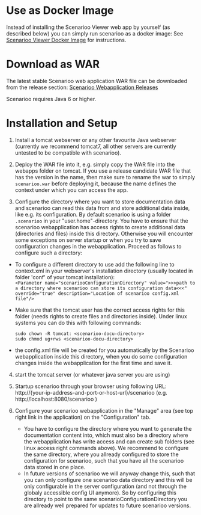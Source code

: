 # Use as Docker Image

Instead of installing the Scenarioo Viewer web app by yourself (as described below) you can simply run scenarioo as a docker image: See [Scenarioo Viewer Docker Image](Scenarioo-Viewer-Docker-Image) for instructions.

# Download as WAR

The latest stable Scenarioo web application WAR file can be downloaded from the release section:
[Scenarioo Webapplication Releases](https://github.com/scenarioo/scenarioo/releases)

Scenarioo requires Java 6 or higher.

# Installation and Setup

1. Install a tomcat webserver or any other favourite Java webserver (currently we recommend tomcat7, all other servers are currently untested to be compatible with scenarioo).

2. Deploy the WAR file into it, e.g. simply copy the WAR file into the webapps folder on tomcat. If you use a release candidate WAR file that has the version in the name, then make sure to rename the war to simply `scenarioo.war` before deploying it, because the name defines the context under which you can access the app.

3. Configure the directory where you want to store documentation data and scenarioo can read this data from and store additional data inside, like e.g. its configuration. By default scenarioo is using a folder `.scenarioo` in your "user.home"-directory. You have to ensure that the scenarioo webapplication has access rights to create additional data (directories and files) inside this directory. Otherwise you will encounter some exceptions on server startup or when you try to save configuration changes in the webapplication. Proceed as follows to configure such a directory:
  * To configure a different directory to use add the following line to context.xml in your webserver's installation directory (usually located in folder 'conf' of your tomcat installation):  
`<Parameter name="scenariooConfigurationDirectory" value=">>>path to a directory where scenarioo can store its configuration data<<<" override="true" description="Location of scenarioo config.xml file"/>`
  * Make sure that the tomcat user has the correct access rights for this folder (needs rights to create files and directories inside). Under linux systems you can do this with following commands:

     ```
     sudo chown -R tomcat: <scenarioo-docu-directory>
     sudo chmod ug+rws <scenarioo-docu-directory> 
     ```

  * the config.xml file will be created for you automatically by the Scenarioo webapplication inside this directory, when you do some configuration changes inside the webapplication for the first time and save it.

4. start the tomcat server (or whatever java server you are using)

5. Startup scenarioo through your browser using following URL: http://{your-ip-address-and-port-or-host-url}/scenarioo (e.g. http://localhost:8080/scenarioo )

6. Configure your scenarioo webapplication in the "Manage" area (see top right link in the application) on the "Configuration" tab. 

    * You have to configure the directory where you want to generate the documentation content into, which must also be a directory where the webapplication has write access and can create sub folders (see linux access right commands above). We recommend to configure the same directory, where you allready configured to store the configuration for scenarioo, such that you have all the scenarioo data stored in one place. 
    * In future versions of scenarioo we will anyway change this, such that you can only configure one scenarioo data directory and this will be only configurable in the server configuration (and not through the globaly accessible config UI anymore). So by configuring this directory to point to the same scenarioConfigurationDirectory you are allready well prepared for updates to future scenarioo versions.
